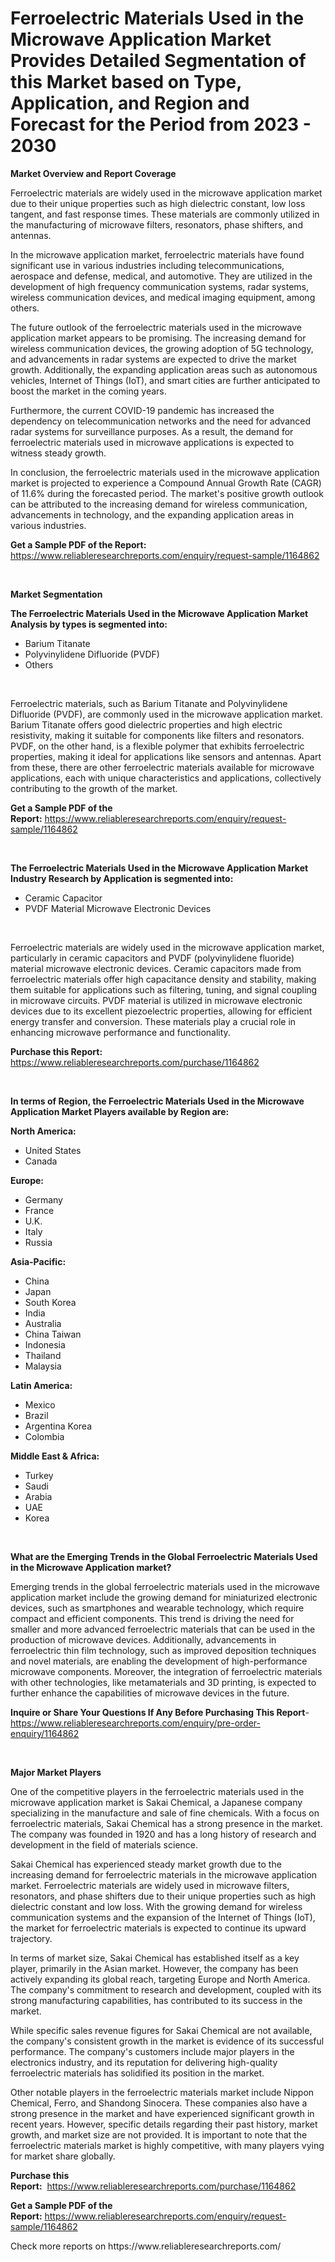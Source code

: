 <p><h1>Ferroelectric Materials Used in the Microwave Application Market Provides Detailed Segmentation of this Market based on Type, Application, and Region and Forecast for the Period from 2023 - 2030</h1></p><p><strong>Market Overview and Report Coverage</strong></p>
<p><p>Ferroelectric materials are widely used in the microwave application market due to their unique properties such as high dielectric constant, low loss tangent, and fast response times. These materials are commonly utilized in the manufacturing of microwave filters, resonators, phase shifters, and antennas.</p><p>In the microwave application market, ferroelectric materials have found significant use in various industries including telecommunications, aerospace and defense, medical, and automotive. They are utilized in the development of high frequency communication systems, radar systems, wireless communication devices, and medical imaging equipment, among others.</p><p>The future outlook of the ferroelectric materials used in the microwave application market appears to be promising. The increasing demand for wireless communication devices, the growing adoption of 5G technology, and advancements in radar systems are expected to drive the market growth. Additionally, the expanding application areas such as autonomous vehicles, Internet of Things (IoT), and smart cities are further anticipated to boost the market in the coming years.</p><p>Furthermore, the current COVID-19 pandemic has increased the dependency on telecommunication networks and the need for advanced radar systems for surveillance purposes. As a result, the demand for ferroelectric materials used in microwave applications is expected to witness steady growth.</p><p>In conclusion, the ferroelectric materials used in the microwave application market is projected to experience a Compound Annual Growth Rate (CAGR) of 11.6% during the forecasted period. The market's positive growth outlook can be attributed to the increasing demand for wireless communication, advancements in technology, and the expanding application areas in various industries.</p></p>
<p><strong>Get a Sample PDF of the Report:</strong> <a href="https://www.reliableresearchreports.com/enquiry/request-sample/1164862">https://www.reliableresearchreports.com/enquiry/request-sample/1164862</a></p>
<p>&nbsp;</p>
<p><strong>Market Segmentation</strong></p>
<p><strong>The Ferroelectric Materials Used in the Microwave Application Market Analysis by types is segmented into:</strong></p>
<p><ul><li>Barium Titanate</li><li>Polyvinylidene Difluoride (PVDF)</li><li>Others</li></ul></p>
<p>&nbsp;</p>
<p><p>Ferroelectric materials, such as Barium Titanate and Polyvinylidene Difluoride (PVDF), are commonly used in the microwave application market. Barium Titanate offers good dielectric properties and high electric resistivity, making it suitable for components like filters and resonators. PVDF, on the other hand, is a flexible polymer that exhibits ferroelectric properties, making it ideal for applications like sensors and antennas. Apart from these, there are other ferroelectric materials available for microwave applications, each with unique characteristics and applications, collectively contributing to the growth of the market.</p></p>
<p><strong>Get a Sample PDF of the Report:</strong>&nbsp;<a href="https://www.reliableresearchreports.com/enquiry/request-sample/1164862">https://www.reliableresearchreports.com/enquiry/request-sample/1164862</a></p>
<p>&nbsp;</p>
<p><strong>The Ferroelectric Materials Used in the Microwave Application Market Industry Research by Application is segmented into:</strong></p>
<p><ul><li>Ceramic Capacitor</li><li>PVDF Material Microwave Electronic Devices</li></ul></p>
<p>&nbsp;</p>
<p><p>Ferroelectric materials are widely used in the microwave application market, particularly in ceramic capacitors and PVDF (polyvinylidene fluoride) material microwave electronic devices. Ceramic capacitors made from ferroelectric materials offer high capacitance density and stability, making them suitable for applications such as filtering, tuning, and signal coupling in microwave circuits. PVDF material is utilized in microwave electronic devices due to its excellent piezoelectric properties, allowing for efficient energy transfer and conversion. These materials play a crucial role in enhancing microwave performance and functionality.</p></p>
<p><strong>Purchase this Report:</strong>&nbsp; <a href="https://www.reliableresearchreports.com/purchase/1164862">https://www.reliableresearchreports.com/purchase/1164862</a></p>
<p>&nbsp;</p>
<p><strong>In terms of Region, the Ferroelectric Materials Used in the Microwave Application Market Players available by Region are:</strong></p>
<p>
    <p> <strong> North America: </strong>
        <ul>
            <li>United States</li>
            <li>Canada</li>
        </ul>
        </p> 
    <p> <strong> Europe: </strong>
        <ul>
            <li>Germany</li>
            <li>France</li>
            <li>U.K.</li>
            <li>Italy</li>
            <li>Russia</li>
        </ul>
        </p> 
    <p> <strong> Asia-Pacific: </strong>
        <ul>
            <li>China</li>
            <li>Japan</li>
            <li>South Korea</li>
            <li>India</li>
            <li>Australia</li>
            <li>China Taiwan</li>
            <li>Indonesia</li>
            <li>Thailand</li>
            <li>Malaysia</li>
        </ul>
        </p> 
    <p> <strong> Latin America: </strong>
        <ul>
            <li>Mexico</li>
            <li>Brazil</li>
            <li>Argentina Korea</li>
            <li>Colombia</li>
        </ul>
        </p> 
    <p> <strong> Middle East & Africa: </strong>
        <ul>
            <li>Turkey</li>
            <li>Saudi</li>
            <li>Arabia</li>
            <li>UAE</li>
            <li>Korea</li>
        </ul>
    </p>
    </p>
<p>&nbsp;</p>
<p><strong>What are the Emerging Trends in the Global Ferroelectric Materials Used in the Microwave Application market?</strong></p>
<p><p>Emerging trends in the global ferroelectric materials used in the microwave application market include the growing demand for miniaturized electronic devices, such as smartphones and wearable technology, which require compact and efficient components. This trend is driving the need for smaller and more advanced ferroelectric materials that can be used in the production of microwave devices. Additionally, advancements in ferroelectric thin film technology, such as improved deposition techniques and novel materials, are enabling the development of high-performance microwave components. Moreover, the integration of ferroelectric materials with other technologies, like metamaterials and 3D printing, is expected to further enhance the capabilities of microwave devices in the future.</p></p>
<p><strong>Inquire or Share Your Questions If Any Before Purchasing This Report</strong>- <a href="https://www.reliableresearchreports.com/enquiry/pre-order-enquiry/1164862">https://www.reliableresearchreports.com/enquiry/pre-order-enquiry/1164862</a></p>
<p>&nbsp;</p>
<p><strong>Major Market Players</strong></p>
<p><p>One of the competitive players in the ferroelectric materials used in the microwave application market is Sakai Chemical, a Japanese company specializing in the manufacture and sale of fine chemicals. With a focus on ferroelectric materials, Sakai Chemical has a strong presence in the market. The company was founded in 1920 and has a long history of research and development in the field of materials science.</p><p>Sakai Chemical has experienced steady market growth due to the increasing demand for ferroelectric materials in the microwave application market. Ferroelectric materials are widely used in microwave filters, resonators, and phase shifters due to their unique properties such as high dielectric constant and low loss. With the growing demand for wireless communication systems and the expansion of the Internet of Things (IoT), the market for ferroelectric materials is expected to continue its upward trajectory.</p><p>In terms of market size, Sakai Chemical has established itself as a key player, primarily in the Asian market. However, the company has been actively expanding its global reach, targeting Europe and North America. The company's commitment to research and development, coupled with its strong manufacturing capabilities, has contributed to its success in the market.</p><p>While specific sales revenue figures for Sakai Chemical are not available, the company's consistent growth in the market is evidence of its successful performance. The company's customers include major players in the electronics industry, and its reputation for delivering high-quality ferroelectric materials has solidified its position in the market.</p><p>Other notable players in the ferroelectric materials market include Nippon Chemical, Ferro, and Shandong Sinocera. These companies also have a strong presence in the market and have experienced significant growth in recent years. However, specific details regarding their past history, market growth, and market size are not provided. It is important to note that the ferroelectric materials market is highly competitive, with many players vying for market share globally.</p></p>
<p><strong>Purchase this Report:</strong>&nbsp;&nbsp;<a href="https://www.reliableresearchreports.com/purchase/1164862">https://www.reliableresearchreports.com/purchase/1164862</a></p>
<p></p>
<p><strong>Get a Sample PDF of the Report:</strong>&nbsp;<a href="https://www.reliableresearchreports.com/enquiry/request-sample/1164862">https://www.reliableresearchreports.com/enquiry/request-sample/1164862</a></p>
<p>Check more reports on https://www.reliableresearchreports.com/</p>